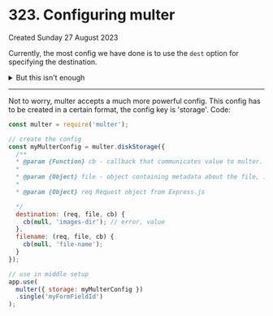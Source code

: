 # 323. Configuring multer
Created Sunday 27 August 2023

Currently, the most config we have done is to use the `dest` option for specifying the destination. <details><summary>But this isn't enough</summary> - since the destination is either static. Almost it could have some mostly static logic, since we have no access to request parameters (`req`)</details>

---

Not to worry, multer accepts a much more powerful config. This config has to be created in a certain format, the config key is 'storage'. Code:
```js
const multer = require('multer');

// create the config
const myMulterConfig = multer.diskStorage({
  /**
  * @param {Function} cb - callback that communicates value to multer. First param is an error. Pass null if there's no error. It's like 'next' (express middleware param)
  *
  * @param {Object} file - object containing metadata about the file, including buffer (if applicable)
  *
  * @param {Object} req Request object from Express.js

  */
  destination: (req, file, cb) {
    cb(null, 'images-dir'); // error, value
  },
  filename: (req, file, cb) {
    cb(null, 'file-name');
  }
});

// use in middle setup
app.use(
  multer({ storage: myMulterConfig })
  .single('myFormFieldId')
);
```
